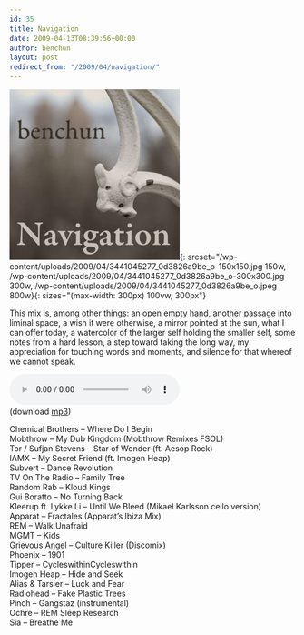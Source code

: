 ```yaml
---
id: 35
title: Navigation
date: 2009-04-13T08:39:56+00:00
author: benchun
layout: post
redirect_from: "/2009/04/navigation/"
---
```

![Navigation](/wp-content/uploads/2009/04/3441045277_0d3826a9be_o-300x300.jpg){: srcset="/wp-content/uploads/2009/04/3441045277_0d3826a9be_o-150x150.jpg 150w, /wp-content/uploads/2009/04/3441045277_0d3826a9be_o-300x300.jpg 300w, /wp-content/uploads/2009/04/3441045277_0d3826a9be_o.jpeg 800w}{: sizes="(max-width: 300px) 100vw, 300px"}

This mix is, among other things: an open empty hand, another passage into liminal space, a wish it were otherwise, a mirror pointed at the sun, what I can offer today, a watercolor of the larger self holding the smaller self, some notes from a hard lesson, a step toward taking the long way, my appreciation for touching words and moments, and silence for that whereof we cannot speak.

<audio src="http://mp3.benchun.net/benchun-navigation.mp3" preload="auto" controls></audio>  
(download [mp3](http://mp3.benchun.net/benchun-navigation.mp3))

Chemical Brothers – Where Do I Begin  
Mobthrow – My Dub Kingdom (Mobthrow Remixes FSOL)  
Tor / Sufjan Stevens – Star of Wonder (ft. Aesop Rock)  
IAMX – My Secret Friend (ft. Imogen Heap)  
Subvert – Dance Revolution  
TV On The Radio – Family Tree  
Random Rab – Kloud Kings  
Gui Boratto – No Turning Back  
Kleerup ft. Lykke Li – Until We Bleed (Mikael Karlsson cello version)  
Apparat – Fractales (Apparat’s Ibiza Mix)  
REM – Walk Unafraid  
MGMT – Kids  
Grievous Angel – Culture Killer (Discomix)  
Phoenix – 1901  
Tipper – CycleswithinCycleswithin  
Imogen Heap – Hide and Seek  
Alias & Tarsier – Luck and Fear  
Radiohead – Fake Plastic Trees  
Pinch – Gangstaz (instrumental)  
Ochre – REM Sleep Research  
Sia – Breathe Me
